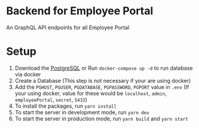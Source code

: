 # Backend for Employee Portal

An GraphQL API endpoints for all Employee Portal

# Setup

1. Download the [PostgreSQL](https://www.postgresql.org/) or Run `docker-compose up -d` to run database via docker
2. Create a Database (This step is not necessary if your are using docker)
3. Add the `PGHOST`, `PGUSER`, `PGDATABASE`, `PGPASSWORD`, `PGPORT` value in `.env` (If your using docker, value for these would be `localhost`, `admin`, `employeePortal`, `secret`, `5432`)
4. To install the packages, run `yarn install`
5. To start the server in development mode, run `yarn dev`
6. To start the server in production mode, run `yarn build` and `yarn start`
